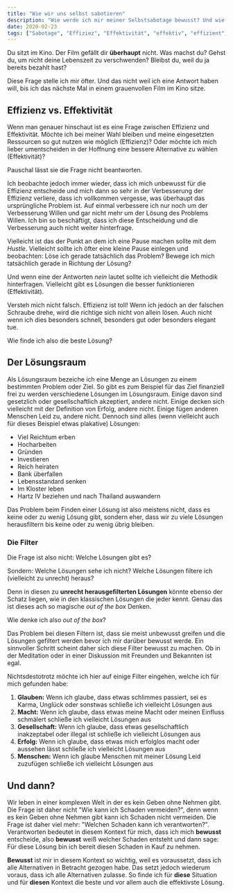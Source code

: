 ```yaml
---
title: "Wie wir uns selbst sabotieren"
description: "Wie werde ich mir meiner Selbstsabotage bewusst? Und wie kann ich sie überwinden?"
date: 2020-02-23
tags: ["Sabotage", "Effiziez", "Effektivität", "effektiv", "effizient", "Lösungsraum", "Gesellschaft", "Glauben", "Macht", "Ziele", "Erfolg", "Menschen", "Komplexität", "komplex", "Schaden", "vermeiden", "bewusst", "Bewusstsein"]
---
```


Du sitzt im Kino. Der Film gefällt dir **überhaupt** nicht. Was machst du? Gehst du, um nicht deine Lebenszeit zu verschwenden? Bleibst du, weil du ja bereits bezahlt hast?

Diese Frage stelle ich mir öfter. Und das nicht weil ich eine Antwort haben will, bis ich das nächste Mal in einem grauenvollen Film im Kino sitze.

## Effizienz vs. Effektivität

Wenn man genauer hinschaut ist es eine Frage zwischen Effizienz und Effektivität. Möchte ich bei meiner Wahl bleiben und meine eingesetzten Ressourcen so gut nutzen wie möglich (Effizienz)? Oder möchte ich mich lieber umentscheiden in der Hoffnung eine bessere Alternative zu wählen (Effektivität)? 

Pauschal lässt sie die Frage nicht beantworten.

Ich beobachte jedoch immer wieder, dass ich mich unbewusst für die Effizienz entscheide und mich dann so sehr in der Verbesserung der Effizienz verliere, dass ich vollkommen vergesse, was überhaupt das ursprüngliche Problem ist. Auf einmal verbessere ich nur noch um der Verbesserung Willen und gar nicht mehr um der Lösung des Problems Willen. Ich bin so beschäftigt, dass ich diese Entscheidung und die Verbesserung auch nicht weiter hinterfrage.

Vielleicht ist das der Punkt an dem ich eine Pause machen sollte mit dem _Hustle_. Vielleicht sollte ich öfter eine kleine Pause einlegen und beobachten: Löse ich gerade tatsächlich das Problem? Bewege ich mich tatsächlich gerade in Richtung der Lösung?

Und wenn eine der Antworten _nein_ lautet sollte ich vielleicht die Methodik hinterfragen. Vielleicht gibt es Lösungen die besser funktionieren (Effektivität).

Versteh mich nicht falsch. Effizienz ist toll! Wenn ich jedoch an der falschen Schraube drehe, wird die richtige sich nicht von allein lösen. Auch nicht wenn ich dies besonders schnell, besonders gut oder besonders elegant tue.

Wie finde ich also die beste Lösung?

## Der Lösungsraum

Als Lösungsraum bezeiche ich eine Menge an Lösungen zu einem bestimmten Problem oder Ziel. So gibt es zum Beispiel für das Ziel finanziell frei zu werden verschiedene Lösungen im Lösungsraum. Einige davon sind gesetzlich oder gesellschaftlich akzeptiert, andere nicht. Einige decken sich vielleicht mit der Definition von Erfolg, andere nicht. Einige fügen anderen Menschen Leid zu, andere nicht. Dennoch sind alles (wenn vielleicht auch für dieses Beispiel etwas plakative) Lösungen:
- Viel Reichtum erben
- Hocharbeiten
- Gründen
- Investieren
- Reich heiraten
- Bank überfallen
- Lebensstandard senken
- Im Kloster leben
- Hartz IV beziehen und nach Thailand auswandern

Das Problem beim Finden einer Lösung ist also meistens nicht, dass es keine oder zu wenig Lösung gibt, sondern eher, dass wir zu viele Lösungen herausfiltern bis keine oder zu wenig übrig bleiben.

### Die Filter

Die Frage ist also nicht: Welche Lösungen gibt es?

Sondern: Welche Lösungen sehe ich nicht? Welche Lösungen filtere ich (vielleicht zu unrecht) heraus?

Denn in diesen zu **unrecht herausgefilterten Lösungen** könnte ebenso der Schatz liegen, wie in den klassischen Lösungen die jeder kennt. Genau das ist dieses ach so magische _out of the box_ Denken.

Wie denke ich also _out of the box_?

Das Problem bei diesen Filtern ist, dass sie meist unbewusst greifen und die Lösungen gefiltert werden bevor ich mir darüber bewusst werde. Ein sinnvoller Schritt scheint daher sich diese Filter bewusst zu machen. Ob in der Meditation oder in einer Diskussion mit Freunden und Bekannten ist egal.

Nichtsdestotrotz möchte ich hier auf einige Filter eingehen, welche ich für mich gefunden habe:

1. **Glauben:** Wenn ich glaube, dass etwas schlimmes passiert, sei es Karma, Unglück oder sonstwas schließe ich vielleicht Lösungen aus
2. **Macht:** Wenn ich glaube, dass etwas meine Macht oder meinen Einfluss schmälert schließe ich vielleicht Lösungen aus
3. **Gesellschaft:** Wenn ich glaube, dass etwas gesellschaftlich inakzeptabel oder illegal ist schließe ich vielleicht Lösungen aus
4. **Erfolg:** Wenn ich glaube, dass etwas mich erfolglos macht oder aussehen lässt schließe ich vielleicht Lösungen aus
5. **Menschen:** Wenn ich glaube Menschen mit meiner Lösung Leid zuzufügen schließe ich vielleicht Lösungen aus

## Und dann?
Wir leben in einer komplexen Welt in der es kein Geben ohne Nehmen gibt. Die Frage ist daher nicht "Wie kann ich Schaden vermeiden?", denn wenn es kein Geben ohne Nehmen gibt kann ich Schaden nicht vermeiden. Die Frage ist daher viel mehr: "Welchen Schaden kann ich verantworten?". Verantworten bedeutet in diesem Kontext für mich, dass ich mich **bewusst** entscheide, also **bewusst** weiß welcher Schaden entsteht und dann sage: Für diese Lösung bin ich bereit diesen Schaden in Kauf zu nehmen.

**Bewusst** ist mir in diesem Kontext so wichtig, weil es voraussetzt, dass ich alle Alternativen in Betracht gezogen habe. Das setzt jedoch wiederum voraus, dass ich alle Alternativen zulasse. So finde ich für **diese** Situation und für **diesen** Kontext die beste und vor allem auch die effektivste Lösung.
